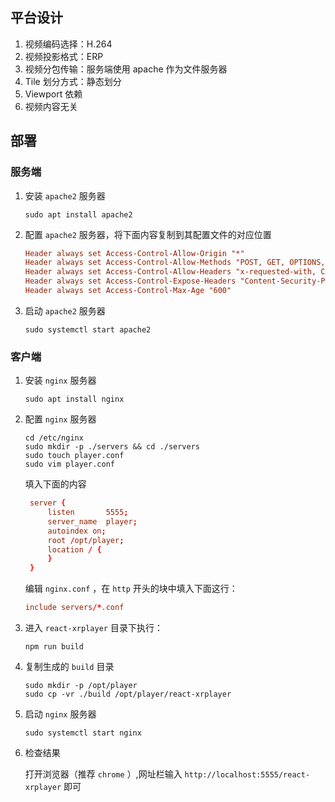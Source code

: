 ## 平台设计

1. 视频编码选择：H.264
2. 视频投影格式：ERP
3. 视频分包传输：服务端使用 apache 作为文件服务器
4. Tile 划分方式：静态划分
5. Viewport 依赖
6. 视频内容无关

## 部署

### 服务端

1. 安装 `apache2` 服务器

   ```shell
   sudo apt install apache2
   ```

2. 配置 `apache2` 服务器，将下面内容复制到其配置文件的对应位置

   ```conf
   Header always set Access-Control-Allow-Origin "*"
   Header always set Access-Control-Allow-Methods "POST, GET, OPTIONS, DELETE, PUT"
   Header always set Access-Control-Allow-Headers "x-requested-with, Content-Type, origin, authorization, accept, client-security-token, Range"
   Header always set Access-Control-Expose-Headers "Content-Security-Policy, Location"
   Header always set Access-Control-Max-Age "600"
   ```

3. 启动 `apache2` 服务器

   ```shell
   sudo systemctl start apache2
   ```

### 客户端

1. 安装 `nginx` 服务器

   ```shell
   sudo apt install nginx
   ```

2. 配置 `nginx` 服务器

   ```shell
   cd /etc/nginx
   sudo mkdir -p ./servers && cd ./servers
   sudo touch player.conf
   sudo vim player.conf
   ```

   填入下面的内容

   ```conf
    server {
        listen       5555;
        server_name  player;
        autoindex on;
        root /opt/player;
        location / {
        }
    }
   ```

   编辑 `nginx.conf` ，在 `http` 开头的块中填入下面这行：

   ```conf
   include servers/*.conf
   ```

3. 进入 `react-xrplayer` 目录下执行：
   ```shell
   npm run build
   ```
4. 复制生成的 `build` 目录

   ```shell
   sudo mkdir -p /opt/player
   sudo cp -vr ./build /opt/player/react-xrplayer
   ```

5. 启动 `nginx` 服务器

   ```shell
   sudo systemctl start nginx
   ```

6. 检查结果

   打开浏览器（推荐 `chrome` ）,网址栏输入 `http://localhost:5555/react-xrplayer` 即可
